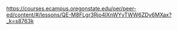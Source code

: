 https://courses.ecampus.oregonstate.edu/oer/peer-ed/content/#/lessons/QE-M8FLgr3Rjo4lXnWYvTWW6ZDy6MXax?_k=s8763k